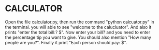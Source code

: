 # CALCULATOR
Open the file calculator.py, then run the command "python calcuator.py"  in the terminal.
you will able to see "welcome to the calucluator". And also it prints "enter the total bill:? $".
Now enter your bill? and you need to enter the percentage tip you want to give.
You should also mention "How many people are you?".
Finally it print "Each person should pay: $". 
